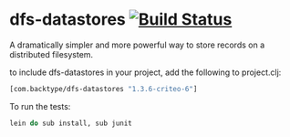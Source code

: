 # dfs-datastores [![Build Status](https://secure.travis-ci.org/criteo-forks/dfs-datastores.png?branch=master)](http://travis-ci.org/criteo-forks/dfs-datastores)

A dramatically simpler and more powerful way to store records on a distributed filesystem.

to include dfs-datastores in your project, add the following to project.clj:

```clojure
[com.backtype/dfs-datastores "1.3.6-criteo-6"]
```

To run the tests:

```clojure
lein do sub install, sub junit
```
